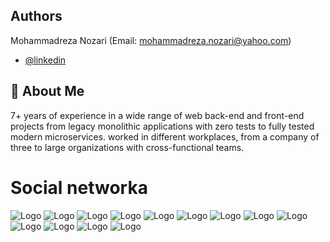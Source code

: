 
## Authors
Mohammadreza Nozari (Email: mohammadreza.nozari@yahoo.com)
- [@linkedin](https://www.linkedin.com/in/mohammadreza-nozari/)


## 🚀 About Me
7+ years of experience in a wide range of web back-end and front-end projects from legacy
monolithic applications with zero tests to fully tested modern microservices. worked in different
workplaces, from a company of three to large organizations with cross-functional teams.



# Social networka



![Logo](https://raw.githubusercontent.com/devnozari/socialnetwork/develop/images/1.png)
![Logo](https://raw.githubusercontent.com/devnozari/socialnetwork/develop/images/2.png)
![Logo](https://raw.githubusercontent.com/devnozari/socialnetwork/develop/images/3.png)
![Logo](https://raw.githubusercontent.com/devnozari/socialnetwork/develop/images/4.png)
![Logo](https://raw.githubusercontent.com/devnozari/socialnetwork/develop/images/5.png)
![Logo](https://raw.githubusercontent.com/devnozari/socialnetwork/develop/images/6.png)
![Logo](https://raw.githubusercontent.com/devnozari/socialnetwork/develop/images/7.png)
![Logo](https://raw.githubusercontent.com/devnozari/socialnetwork/develop/images/8.png)
![Logo](https://raw.githubusercontent.com/devnozari/socialnetwork/develop/images/9.png)
![Logo](https://raw.githubusercontent.com/devnozari/socialnetwork/develop/images/10.png)
![Logo](https://raw.githubusercontent.com/devnozari/socialnetwork/develop/images/11.png)
![Logo](https://raw.githubusercontent.com/devnozari/socialnetwork/develop/images/12.png)
![Logo](https://raw.githubusercontent.com/devnozari/socialnetwork/develop/images/13.png)






